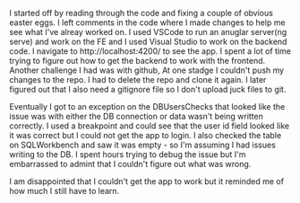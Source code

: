 I started off by reading through the code and fixing a couple of obvious easter eggs. I left comments in the code where I made changes to help me see what I've alreay worked on. 
I used VSCode to run an anuglar server(ng serve) and work on the FE and I used Visual Studio to work on the backend code. 
I navigate to http://localhost:4200/ to see the app. 
I spent a lot of time trying to figure out how to get the backend to work with the frontend. 
Another challenge I had was with github, At one stadge I couldn't push my changes to the repo. I had to delete the repo and clone it again. 
I later figured out that I also need a gitignore file so I don't upload juck files to git. 


Eventually I got to an exception on the DBUsersChecks that looked like the issue was with either the DB connection or data wasn't being written correctly. 
I used a breakpoint and could see that the user id field looked like it was correct but I could not get the app to login.
I also checked the table on SQLWorkbench and saw it was empty - so I'm assuming I had issues writing to the DB.
I spent hours trying to debug the issue but I'm embarrassed to admint that I couldn't figure out what was wrong.

I am disappointed that I couldn't get the app to work but it reminded me of how much I still have to learn. 